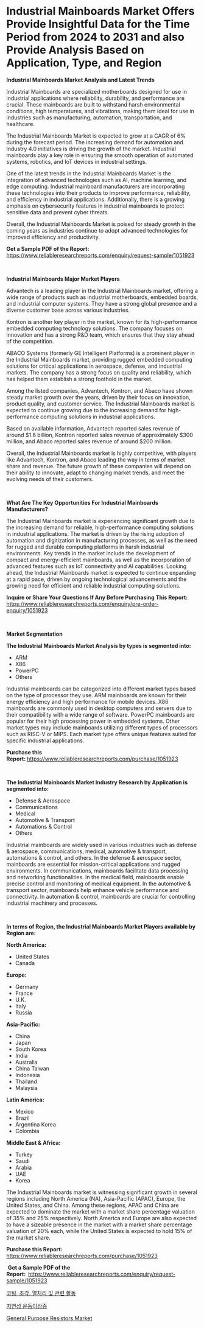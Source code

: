 <p><h1>Industrial Mainboards Market Offers Provide Insightful Data for the Time Period from 2024 to 2031 and also Provide Analysis Based on Application, Type, and Region</h1></p><p><strong>Industrial Mainboards Market Analysis and Latest Trends</strong></p>
<p><p>Industrial Mainboards are specialized motherboards designed for use in industrial applications where reliability, durability, and performance are crucial. These mainboards are built to withstand harsh environmental conditions, high temperatures, and vibrations, making them ideal for use in industries such as manufacturing, automation, transportation, and healthcare.</p><p>The Industrial Mainboards Market is expected to grow at a CAGR of 6% during the forecast period. The increasing demand for automation and Industry 4.0 initiatives is driving the growth of the market. Industrial mainboards play a key role in ensuring the smooth operation of automated systems, robotics, and IoT devices in industrial settings.</p><p>One of the latest trends in the Industrial Mainboards Market is the integration of advanced technologies such as AI, machine learning, and edge computing. Industrial mainboard manufacturers are incorporating these technologies into their products to improve performance, reliability, and efficiency in industrial applications. Additionally, there is a growing emphasis on cybersecurity features in industrial mainboards to protect sensitive data and prevent cyber threats.</p><p>Overall, the Industrial Mainboards Market is poised for steady growth in the coming years as industries continue to adopt advanced technologies for improved efficiency and productivity.</p></p>
<p><strong>Get a Sample PDF of the Report:&nbsp;</strong> <a href="https://www.reliableresearchreports.com/enquiry/request-sample/1051923">https://www.reliableresearchreports.com/enquiry/request-sample/1051923</a></p>
<p>&nbsp;</p>
<p><strong>Industrial Mainboards Major Market Players</strong></p>
<p><p>Advantech is a leading player in the Industrial Mainboards market, offering a wide range of products such as industrial motherboards, embedded boards, and industrial computer systems. They have a strong global presence and a diverse customer base across various industries.</p><p>Kontron is another key player in the market, known for its high-performance embedded computing technology solutions. The company focuses on innovation and has a strong R&D team, which ensures that they stay ahead of the competition.</p><p>ABACO Systems (formerly GE Intelligent Platforms) is a prominent player in the Industrial Mainboards market, providing rugged embedded computing solutions for critical applications in aerospace, defense, and industrial markets. The company has a strong focus on quality and reliability, which has helped them establish a strong foothold in the market.</p><p>Among the listed companies, Advantech, Kontron, and Abaco have shown steady market growth over the years, driven by their focus on innovation, product quality, and customer service. The Industrial Mainboards market is expected to continue growing due to the increasing demand for high-performance computing solutions in industrial applications.</p><p>Based on available information, Advantech reported sales revenue of around $1.8 billion, Kontron reported sales revenue of approximately $300 million, and Abaco reported sales revenue of around $200 million.</p><p>Overall, the Industrial Mainboards market is highly competitive, with players like Advantech, Kontron, and Abaco leading the way in terms of market share and revenue. The future growth of these companies will depend on their ability to innovate, adapt to changing market trends, and meet the evolving needs of their customers.</p></p>
<p>&nbsp;</p>
<p><strong>What Are The Key Opportunities For Industrial Mainboards Manufacturers?</strong></p>
<p><p>The Industrial Mainboards market is experiencing significant growth due to the increasing demand for reliable, high-performance computing solutions in industrial applications. The market is driven by the rising adoption of automation and digitization in manufacturing processes, as well as the need for rugged and durable computing platforms in harsh industrial environments. Key trends in the market include the development of compact and energy-efficient mainboards, as well as the incorporation of advanced features such as IoT connectivity and AI capabilities. Looking ahead, the Industrial Mainboards market is expected to continue expanding at a rapid pace, driven by ongoing technological advancements and the growing need for efficient and reliable industrial computing solutions.</p></p>
<p><strong>Inquire or Share Your Questions If Any Before Purchasing This Report:</strong> <a href="https://www.reliableresearchreports.com/enquiry/pre-order-enquiry/1051923">https://www.reliableresearchreports.com/enquiry/pre-order-enquiry/1051923</a></p>
<p>&nbsp;</p>
<p><strong>Market Segmentation</strong></p>
<p><strong>The Industrial Mainboards Market Analysis by types is segmented into:</strong></p>
<p><ul><li>ARM</li><li>X86</li><li>PowerPC</li><li>Others</li></ul></p>
<p><p>Industrial mainboards can be categorized into different market types based on the type of processor they use. ARM mainboards are known for their energy efficiency and high performance for mobile devices. X86 mainboards are commonly used in desktop computers and servers due to their compatibility with a wide range of software. PowerPC mainboards are popular for their high processing power in embedded systems. Other market types may include mainboards utilizing different types of processors such as RISC-V or MIPS. Each market type offers unique features suited for specific industrial applications.</p></p>
<p><strong>Purchase this Report:&nbsp;</strong><a href="https://www.reliableresearchreports.com/purchase/1051923">https://www.reliableresearchreports.com/purchase/1051923</a></p>
<p>&nbsp;</p>
<p><strong>The Industrial Mainboards Market Industry Research by Application is segmented into:</strong></p>
<p><ul><li>Defense & Aerospace</li><li>Communications</li><li>Medical</li><li>Automotive & Transport</li><li>Automations & Control</li><li>Others</li></ul></p>
<p><p>Industrial mainboards are widely used in various industries such as defense & aerospace, communications, medical, automotive & transport, automations & control, and others. In the defense & aerospace sector, mainboards are essential for mission-critical applications and rugged environments. In communications, mainboards facilitate data processing and networking functionalities. In the medical field, mainboards enable precise control and monitoring of medical equipment. In the automotive & transport sector, mainboards help enhance vehicle performance and connectivity. In automation & control, mainboards are crucial for controlling industrial machinery and processes.</p></p>
<p>&nbsp;</p>
<p><strong>In terms of Region, the Industrial Mainboards Market Players available by Region are:</strong></p>
<p>
    <p> <strong> North America: </strong>
        <ul>
            <li>United States</li>
            <li>Canada</li>
        </ul>
        </p> 
    <p> <strong> Europe: </strong>
        <ul>
            <li>Germany</li>
            <li>France</li>
            <li>U.K.</li>
            <li>Italy</li>
            <li>Russia</li>
        </ul>
        </p> 
    <p> <strong> Asia-Pacific: </strong>
        <ul>
            <li>China</li>
            <li>Japan</li>
            <li>South Korea</li>
            <li>India</li>
            <li>Australia</li>
            <li>China Taiwan</li>
            <li>Indonesia</li>
            <li>Thailand</li>
            <li>Malaysia</li>
        </ul>
        </p> 
    <p> <strong> Latin America: </strong>
        <ul>
            <li>Mexico</li>
            <li>Brazil</li>
            <li>Argentina Korea</li>
            <li>Colombia</li>
        </ul>
        </p> 
    <p> <strong> Middle East & Africa: </strong>
        <ul>
            <li>Turkey</li>
            <li>Saudi</li>
            <li>Arabia</li>
            <li>UAE</li>
            <li>Korea</li>
        </ul>
    </p>
    </p>
<p><p>The Industrial Mainboards market is witnessing significant growth in several regions including North America (NA), Asia-Pacific (APAC), Europe, the United States, and China. Among these regions, APAC and China are expected to dominate the market with a market share percentage valuation of 35% and 25% respectively. North America and Europe are also expected to have a sizeable presence in the market with a market share percentage valuation of 20% each, while the United States is expected to hold 15% of the market share.</p></p>
<p><strong>Purchase this Report: </strong><a href="https://www.reliableresearchreports.com/purchase/1051923">https://www.reliableresearchreports.com/purchase/1051923</a></p>
<p>&nbsp;<strong>Get a Sample PDF of the Report:&nbsp;&nbsp;</strong><a href="https://www.reliableresearchreports.com/enquiry/request-sample/1051923">https://www.reliableresearchreports.com/enquiry/request-sample/1051923</a></p>
<p><strong></strong></p>
<p><p><a href="https://github.com/Elenrrera7685/Market-Research-Report-List-1/blob/main/822899510981.md">코팅, 조각, 열처리 및 관련 활동</a></p><p><a href="https://github.com/sammyUltyylrich9067856/Market-Research-Report-List-1/blob/main/320679410982.md">지연성 운동이상증</a></p><p><a href="https://github.com/Whitneyboyettebo9kiw7yr13/Market-Research-Report-List-1/blob/main/general-purpose-resistors-market.md">General Purpose Resistors Market</a></p></p>